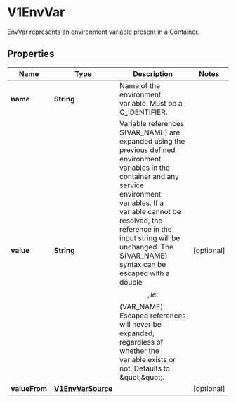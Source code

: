 

# V1EnvVar

EnvVar represents an environment variable present in a Container.
## Properties

Name | Type | Description | Notes
------------ | ------------- | ------------- | -------------
**name** | **String** | Name of the environment variable. Must be a C_IDENTIFIER. | 
**value** | **String** | Variable references $(VAR_NAME) are expanded using the previous defined environment variables in the container and any service environment variables. If a variable cannot be resolved, the reference in the input string will be unchanged. The $(VAR_NAME) syntax can be escaped with a double $$, ie: $$(VAR_NAME). Escaped references will never be expanded, regardless of whether the variable exists or not. Defaults to \&quot;\&quot;. |  [optional]
**valueFrom** | [**V1EnvVarSource**](V1EnvVarSource.md) |  |  [optional]



